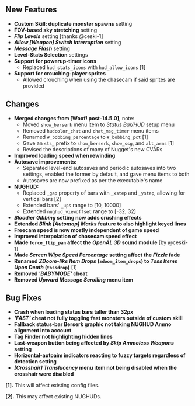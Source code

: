 ## New Features

- **Custom Skill: duplicate monster spawns** setting
- **FOV-based sky stretching** setting
- **_Flip Levels_** setting [thanks @ceski-1]
- **_Allow [Weapon] Switch Interruption_** setting
- **_Message Flash_** setting
- **Level-Stats Selection** settings
- **Support for powerup-timer icons**
  - Replaced `hud_stats_icons` with `hud_allow_icons` [1]
- **Support for crouching-player sprites**
  - Allowed crouching when using the chasecam if said sprites are provided

## Changes

- **Merged changes from [Woof! post-14.5.0]**, note:
  - Moved `show_berserk` menu item to _Status Bar/HUD_ setup menu
  - Removed `hudcolor_chat` and `chat_msg_timer` menu items
  - Renamed `#_bobbing_percentage` to `#_bobbing_pct` [1]
  - Gave an `sts_` prefix to `show_berserk`, `show_ssg`, and `alt_arms` [1]
  - Revised the descriptions of many of Nugget's new CVARs
- **Improved loading speed when rewinding**
- **Autosave improvements:**
  - Separated level-end autosaves and periodic autosaves into two settings,
    enabled the former by default, and gave menu items to both
  - Autosaves are now prefixed as per the executable's name
- **NUGHUD:**
  - Replaced `_gap` property of bars with `_xstep` and `_ystep`, allowing for vertical bars [2]
  - Extended bars' `_ups` range to [10, 10000]
  - Extended `nughud_viewoffset` range to [-32, 32]
- **_Bloodier Gibbing_ setting now adds crushing effects**
- **Extended _Blink [Automap] Marks_ feature to also highlight keyed lines**
- **Freecam speed is now mostly independent of game speed**
- **Improved interpolation of chasecam speed effect**
- **Made `force_flip_pan` affect the _OpenAL 3D_ sound module** [by @ceski-1]
- **Made _Screen Wipe Speed Percentage_ setting affect the _Fizzle_ fade**
- **Renamed _ZDoom-like Item Drops_ (`zdoom_item_drops`) to _Toss Items Upon Death_ (`tossdrop`)** [1]
- **Removed _'BABYMODE'_ cheat**
- **Removed _Upward Message Scrolling_ menu item**

## Bug Fixes

- **Crash when loading status bars taller than 32px**
- **_'FAST'_ cheat not fully toggling fast monsters outside of custom skill**
- **Fallback status-bar Berserk graphic not taking NUGHUD Ammo alignment into account**
- **Tag Finder not highlighting hidden lines**
- **Last-weapon button being affected by _Skip Ammoless Weapons_ setting**
- **Horizontal-autoaim indicators reacting to fuzzy targets regardless of detection setting**
- **_[Crosshair] Translucency_ menu item not being disabled when the crosshair were disabled**

**[1].** This will affect existing config files.

**[2].** This may affect existing NUGHUDs.

